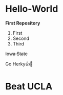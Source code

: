 # Hello-World
**First Repository**
1. First
2. Second
3. Third

~~Iowa State~~

Go Herky👍🏈

# Beat UCLA




